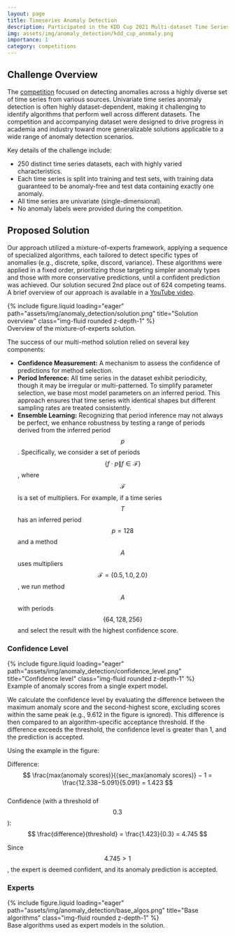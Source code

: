 ```yaml
---
layout: page
title: Timeseries Anomaly Detection
description: Participated in the KDD Cup 2021 Multi-dataset Time Series Anomaly Detection competition (2nd place)
img: assets/img/anomaly_detection/kdd_cup_anomaly.png
importance: 1
category: competitions
---
```


## Challenge Overview

The [competition](https://compete.hexagon-ml.com/practice/competition/39/) focused on detecting anomalies across a highly diverse set of time series from various sources. Univariate time series anomaly detection is often highly dataset-dependent, making it challenging to identify algorithms that perform well across different datasets. The competition and accompanying dataset were designed to drive progress in academia and industry toward more generalizable solutions applicable to a wide range of anomaly detection scenarios.

Key details of the challenge include:

- 250 distinct time series datasets, each with highly varied characteristics.
- Each time series is split into training and test sets, with training data guaranteed to be anomaly-free and test data containing exactly one anomaly.
- All time series are univariate (single-dimensional).
- No anomaly labels were provided during the competition.


## Proposed Solution

Our approach utilized a mixture-of-experts framework, applying a sequence of specialized algorithms, each tailored to detect specific types of anomalies (e.g., discrete, spike, discord, variance). These algorithms were applied in a fixed order, prioritizing those targeting simpler anomaly types and those with more conservative predictions, until a confident prediction was achieved. Our solution secured 2nd place out of 624 competing teams. A brief overview of our approach is available in a [YouTube video](https://www.youtube.com/watch?v=4PdlUcmwWu0).

<div class="row justify-content-sm-center">
    <div class="col-sm-8 mt-3 mt-md-0">
	{% include figure.liquid loading="eager" path="assets/img/anomaly_detection/solution.png" title="Solution overview" class="img-fluid rounded z-depth-1" %}
	<div class="caption">
		Overview of the mixture-of-experts solution.
	</div>
    </div>
</div>

The success of our multi-method solution relied on several key components:

- **Confidence Measurement:** A mechanism to assess the confidence of predictions for method selection.
- **Period Inference:** All time series in the dataset exhibit periodicity, though it may be irregular or multi-patterned. To simplify parameter selection, we base most model parameters on an inferred period. This approach ensures that time series with identical shapes but different sampling rates are treated consistently.
- **Ensemble Learning:** Recognizing that period inference may not always be perfect, we enhance robustness by testing a range of periods derived from the inferred period $$ p $$. Specifically, we consider a set of periods $$ \{ f \cdot p \| f \in \mathcal{F} \} $$, where $$ \mathcal{F} $$ is a set of multipliers. For example, if a time series $$ T $$ has an inferred period $$ p = 128 $$ and a method $$ A $$ uses multipliers $$ \mathcal{F} = \{0.5, 1.0, 2.0\} $$, we run method $$ A $$ with periods $$ \{64, 128, 256\} $$ and select the result with the highest confidence score.

### Confidence Level

<div class="profile float-right">
	{% include figure.liquid loading="eager" path="assets/img/anomaly_detection/confidence_level.png" title="Confidence level" class="img-fluid rounded z-depth-1" %}
	<div class="caption">
		Example of anomaly scores from a single expert model.
	</div>
</div>

We calculate the confidence level by evaluating the difference between the maximum anomaly score and the second-highest score, excluding scores within the same peak (e.g., 9.612 in the figure is ignored). This difference is then compared to an algorithm-specific acceptance threshold. If the difference exceeds the threshold, the confidence level is greater than 1, and the prediction is accepted.

Using the example in the figure:

Difference: $$ \frac{max⁡(anomaly scores)}{(sec_max(anomaly scores)} − 1 = \frac{12.338−5.091}{5.091} = 1.423 $$  
Confidence (with a threshold of $$ 0.3 $$): $$ \frac{difference}{threshold} = \frac{1.423}{0.3} = 4.745 $$

Since $$ 4.745 > 1 $$, the expert is deemed confident, and its anomaly prediction is accepted.

### Experts

<div class="row">
    <div class="col-sm mt-5 mt-md-0">
        {% include figure.liquid loading="eager" path="assets/img/anomaly_detection/base_algos.png" title="Base algorithms" class="img-fluid rounded z-depth-1" %}
				<div class="caption">
					Base algorithms used as expert models in the solution.
				</div>
    </div>
</div>
